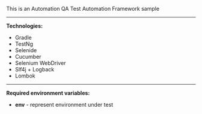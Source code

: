 This is an Automation QA Test Automation Framework sample

***

 **Technologies:**
- Gradle
- TestNg
- Selenide
- Cucumber
- Selenium WebDriver
- Slf4j + Logback
- Lombok

***

**Required environment variables:**

- **env** - represent environment under test

